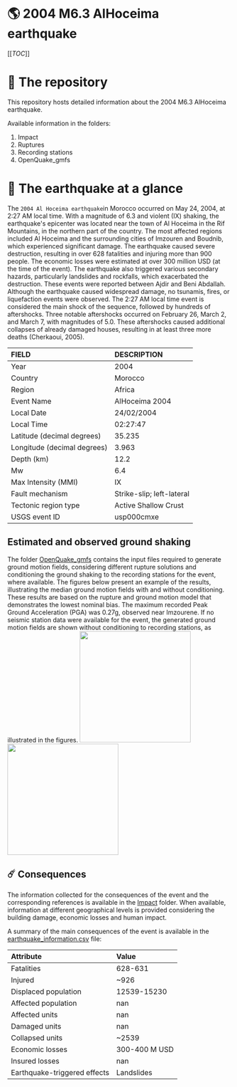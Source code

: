# 🌎 2004 M6.3 AlHoceima earthquake
[[_TOC_]]

# 📂 The repository

This repository hosts detailed information about the 2004 M6.3 AlHoceima earthquake.

Available information in the folders:

1. Impact
2. Ruptures
3. Recording stations
4. OpenQuake_gmfs


# 🚀 The earthquake at a glance

The `2004 Al Hoceima earthquake`in Morocco occurred on May 24, 2004, at 2:27 AM local time. With a magnitude of 6.3 and violent (IX) shaking, the earthquake's epicenter was located near the town of Al Hoceima in the Rif Mountains, in the northern part of the country. The most affected regions included Al Hoceima and the surrounding cities of Imzouren and Boudnib, which experienced significant damage. The earthquake caused severe destruction, resulting in over 628 fatalities and injuring more than 900 people. The economic losses were estimated at over 300 million USD (at the time of the event). The earthquake also triggered various secondary hazards, particularly landslides and rockfalls, which exacerbated the destruction. These events were reported between Ajdir and Beni Abdallah. Although the earthquake caused widespread damage, no tsunamis, fires, or liquefaction events were observed. The 2:27 AM local time event is considered the main shock of the sequence, followed by hundreds of aftershocks. Three notable aftershocks occurred on February 26, March 2, and March 7, with magnitudes of 5.0. These aftershocks caused additional collapses of already damaged houses, resulting in at least three more deaths (Cherkaoui, 2005).

| FIELD | DESCRIPTION |
|:-------|:-------------|
| Year | 2004 |
| Country | Morocco |
| Region | Africa |
| Event Name | AlHoceima 2004 |
| Local Date | 24/02/2004 |
| Local Time | 02:27:47 |
| Latitude (decimal degrees) | 35.235 |
| Longitude (decimal degrees) | 3.963 |
| Depth (km) | 12.2 |
| Mw | 6.4 |
| Max Intensity (MMI) | IX |
| Fault mechanism | Strike-slip; left-lateral |
| Tectonic region type | Active Shallow Crust |
| USGS event ID | usp000cmxe |

## Estimated and observed ground shaking

The folder [OpenQuake_gmfs](./OpenQuake_gmfs/) contains the input files required to generate ground motion fields, considering different rupture solutions and conditioning the ground shaking to the recording stations for the event, where available. The figures below present an example of the results, illustrating the median ground motion fields with and without conditioning. These results are based on the rupture and ground motion model that demonstrates the lowest nominal bias. The maximum recorded Peak Ground Acceleration (PGA) was 0.27g, observed near Imzourene. If no seismic station data were available for the event, the generated ground motion fields are shown without conditioning to recording stations, as illustrated in the figures.
<img src="./4_OpenQuake_gmfs/median_gmf_stations_none.png" height="250">
<img src="./4_OpenQuake_gmfs/median_gmf_stations_seismic.png" height="250">

## ☄️ Consequences

The information collected for the consequences of the event and the corresponding references is available in the [Impact](./Impact) folder. When available, information at different geographical levels is provided considering the building damage, economic losses and human impact.

A summary of the main consequences of the event is available in the [earthquake_information.csv](./earthquake_information.csv) file:

| Attribute | Value |
|:-------|:-------------|
| Fatalities | 628-631 |
| Injured | ~926 |
| Displaced population | 12539-15230 |
| Affected population | nan |
| Affected units | nan |
| Damaged units | nan |
| Collapsed units | ~2539  |
| Economic losses | 300-400 M USD |
| Insured losses | nan |
| Earthquake-triggered effects | Landslides |
